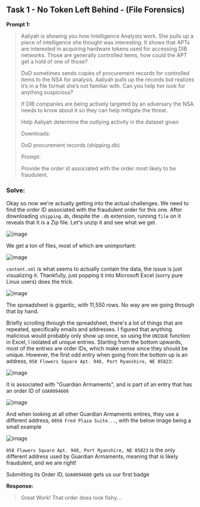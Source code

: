 ## Task 1 - No Token Left Behind - (File Forensics)

**Prompt 1:**


>Aaliyah is showing you how Intelligence Analysts work. She pulls up a piece of intelligence she thought was interesting. It
>shows that APTs are interested in acquiring hardware tokens used for accessing DIB networks. Those are generally controlled items,
>how could the APT get a hold of one of those?
>
>DoD sometimes sends copies of procurement records for controlled items to the NSA for analysis. Aaliyah pulls up the records but realizes
>it’s in a file format she’s not familiar with. Can you help her look for anything suspicious?
>
>If DIB companies are being actively targeted by an adversary the NSA needs to know about it so they can help mitigate the threat.
>
>Help Aaliyah determine the outlying activity in the dataset given
>
>Downloads:
>
>DoD procurement records (shipping.db)
>
>Prompt:
>
>Provide the order id associated with the order most likely to be fraudulent.

### Solve:

Okay so now we're actually getting into the actual challenges. We need to find the order ID associated with the fraudulent order for this one. After downloading `shipping.db`, despite the `.db` extension, running `file` on it reveals that it is a Zip file. Let's unzip it and see what we get. 

![image](https://github.com/user-attachments/assets/92c33ad0-5226-4ad3-b326-d2a3c8a5f2ee)

We get a ton of files, most of which are unimportant:

![image](https://github.com/user-attachments/assets/f48b6011-a501-4c99-ba98-f0c7d3433bf2)

`content.xml` is what seems to actually contain the data, the issue is just visualizing it. Thankfully, just popping it into Microsoft Excel (sorry pure Linux users) does the trick. 

![image](https://github.com/user-attachments/assets/92056065-5819-4621-8ec0-9ffdd73d5789)

The spreadsheet is gigantic, with 11,550 rows. No way are we going through that by hand. 

Briefly scrolling through the spreadsheet, there's a lot of things that are repeated, specifically emails and addresses. I figured that anything malicious would probably only show up once, so using the `UNIQUE` function in Excel, I isolated all unique entries. Starting from the bottom upwards, most of the entries are order IDs, which make sense since they should be unique. However, the first odd entry when going from the bottom up is an address, `058 Flowers Square Apt. 948, Port Ryanshire, NE 05823`:

![image](https://github.com/user-attachments/assets/b8bee599-c93d-4f70-be84-7218605ff687)

It is associated with "Guardian Armaments", and is part of an entry that has an order ID of `GUA0094608`

![image](https://github.com/user-attachments/assets/2442407c-9849-4689-ab67-105890b04f90)

And when looking at all other Guardian Armaments entires, they use a different address, `0050 Fred Plaza Suite...`, with the below image being a small example

![image](https://github.com/user-attachments/assets/990e3852-c2f4-46b4-9e61-09f629b7b70f)

`058 Flowers Square Apt. 948, Port Ryanshire, NE 05823` is the only different address used by Guardian Armaments, meaning that is likely fraudulent, and we are right!

Submitting its Order ID, `GUA0094608` gets us our first badge

**Response:**
>Great Work! That order does look fishy...
